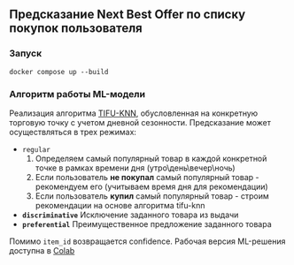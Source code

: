 ## Предсказание Next Best Offer по списку покупок пользователя

### Запуск
`docker compose up --build`

### Алгоритм работы ML-модели

Реализация алгоритма [TIFU-KNN](https://arxiv.org/pdf/2006.00556.pdf), обусловленная на конкретную торговую точку с учетом дневной сезонности.
 Предсказание может осуществляться в трех режимах:
 - `regular`
   1) Определяем самый популярный товар в каждой конкретной точке в рамках времени дня (утро\день\вечер\ночь)
   2) Если пользователь **не покупал** самый популярный товар - рекомендуем его (учитываем время дня для рекомендации)
   3) Если пользователь **купил** самый популярный товар - строим рекомендации на основе алгоритма tifu-knn
- **`discriminative`**
  Исключение заданного товара из выдачи
- **`preferential`**
  Преимущественное предложение заданного товара

Помимо `item_id` возвращается confidence. 
Рабочая версия ML-решения доступна в [Colab](https://drive.google.com/file/d/1qls_AcgMk7t5riPx812L0_wecJTEPxDM/view?usp=sharing)
